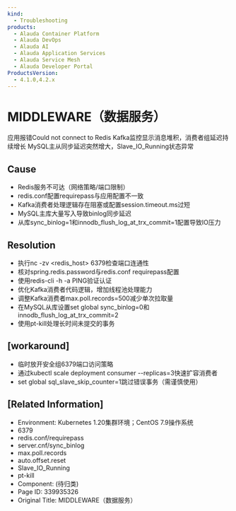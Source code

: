 ```yaml
---
kind:
  - Troubleshooting
products:
  - Alauda Container Platform
  - Alauda DevOps
  - Alauda AI
  - Alauda Application Services
  - Alauda Service Mesh
  - Alauda Developer Portal
ProductsVersion:
  - 4.1.0,4.2.x
---
```

<!-- A type of document that involves encountering a fault, diagnosing it, performing root cause analysis, and providing solutions. -->

# MIDDLEWARE（数据服务）

应用报错Could not connect to Redis Kafka监控显示消息堆积，消费者组延迟持续增长 MySQL主从同步延迟突然增大，Slave_IO_Running状态异常

## Cause
- Redis服务不可达（网络策略/端口限制）
- redis.conf配置requirepass与应用配置不一致
- Kafka消费者处理逻辑存在阻塞或配置session.timeout.ms过短
- MySQL主库大量写入导致binlog同步延迟
- 从库sync_binlog=1和innodb_flush_log_at_trx_commit=1配置导致IO压力

## Resolution
- 执行nc -zv <redis_host> 6379检查端口连通性
- 核对spring.redis.password与redis.conf requirepass配置
- 使用redis-cli -h <host> -a <password> PING验证认证
- 优化Kafka消费者代码逻辑，增加线程池处理能力
- 调整Kafka消费者max.poll.records=500减少单次拉取量
- 在MySQL从库设置set global sync_binlog=0和innodb_flush_log_at_trx_commit=2
- 使用pt-kill处理长时间未提交的事务

## [workaround]
- 临时放开安全组6379端口访问策略
- 通过kubectl scale deployment consumer --replicas=3快速扩容消费者
- set global sql_slave_skip_counter=1跳过错误事务（需谨慎使用）

## [Related Information]
- Environment: Kubernetes 1.20集群环境；CentOS 7.9操作系统
- 6379
- redis.conf/requirepass
- server.cnf/sync_binlog
- max.poll.records
- auto.offset.reset
- Slave_IO_Running
- pt-kill
- Component: (待归类)
- Page ID: 339935326
- Original Title: MIDDLEWARE（数据服务）
